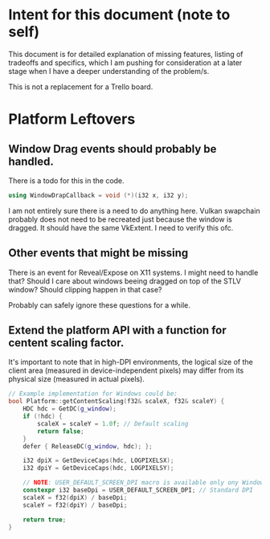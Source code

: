 # Intent for this document (note to self)

This document is for detailed explanation of missing features, listing of tradeoffs and specifics, which I am pushing
for consideration at a later stage when I have a deeper understanding of the problem/s.

This is not a replacement for a Trello board.

# Platform Leftovers

## Window Drag events should probably be handled.

There is a todo for this in the code.

```c++
using WindowDrapCallback = void (*)(i32 x, i32 y);
```

I am not entirely sure there is a need to do anything here. Vulkan swapchain probably does not need to be recreated
just because the window is dragged. It should have the same VkExtent. I need to verify this ofc.

## Other events that might be missing

There is an event for Reveal/Expose on X11 systems. I might need to handle that?
Should I care about windows beeing dragged on top of the STLV window?
Should clipping happen in that case?

Probably can safely ignore these questions for a while.

## Extend the platform API with a function for centent scaling factor.

It's important to note that in high-DPI environments, the logical size of the client area (measured in
device-independent pixels) may differ from its physical size (measured in actual pixels).

```c++
// Example implementation for Windows could be:
bool Platform::getContentScaling(f32& scaleX, f32& scaleY) {
    HDC hdc = GetDC(g_window);
    if (!hdc) {
        scaleX = scaleY = 1.0f; // Default scaling
        return false;
    }
    defer { ReleaseDC(g_window, hdc); };

    i32 dpiX = GetDeviceCaps(hdc, LOGPIXELSX);
    i32 dpiY = GetDeviceCaps(hdc, LOGPIXELSY);

    // NOTE: USER_DEFAULT_SCREEN_DPI macro is available only ony Windows 10+
    constexpr i32 baseDpi = USER_DEFAULT_SCREEN_DPI; // Standard DPI
    scaleX = f32(dpiX) / baseDpi;
    scaleY = f32(dpiY) / baseDpi;

    return true;
}
```

